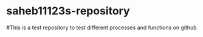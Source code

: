 # saheb11123s-repository
#This is a test repository to test different processes and functions on github
